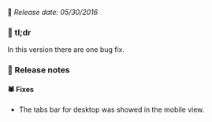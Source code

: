 [comment]: <> (Version name: v1.0.51)
[comment]: <> (Released at: 05/30/2016)
[comment]: <> (Brief description: In this version there are one bug fix.)

📅 _Release date: 05/30/2016_

### 💬 tl;dr
In this version there are one bug fix.

### 📰 Release notes
#### 🕷 Fixes
* The tabs bar for desktop was showed in the mobile view.
